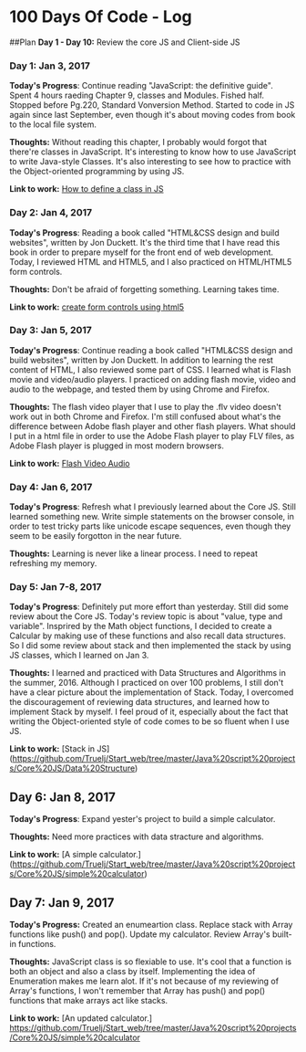 # 100 Days Of Code - Log

##Plan
**Day 1 -  Day 10:** Review the core JS and Client-side JS

### Day 1:  Jan 3, 2017 

**Today's Progress**: Continue reading "JavaScript: the definitive guide". Spent 4 hours raeding Chapter 9, classes and Modules. Fished half. Stopped before Pg.220, Standard Vonversion Method. Started to code in JS again since last September, even though it's about moving codes from book to the local file system. 

**Thoughts:** Without reading this chapter, I probably would forgot that there're classes in JavaScript. It's interesting to know how to use JavaScript to write Java-style Classes. It's also interesting to see how to practice with the Object-oriented programming by using JS. 

**Link to work:** [How to define a class in JS](https://github.com/Truelj/Start_web/tree/master/JavaScript%20study/Javascript-the%20def%20guide/Core%20js/Classes%20and%20Modules)

### Day 2:  Jan 4, 2017

**Today's Progress**: Reading a book called "HTML&CSS design and build websites", written by Jon Duckett. It's the third time that I have read this book in order to prepare myself for the front end of web development. Today, I reviewed HTML and HTML5, and I also practiced on HTML/HTML5 form controls.

**Thoughts:** Don't be afraid of forgetting something. Learning takes time.

**Link to work:** [create form controls using html5](https://github.com/Truelj/Start_web/tree/master/HTMLandCSS/HTML)

### Day 3:  Jan 5, 2017

**Today's Progress**: Continue reading a book called "HTML&CSS design and build websites", written by Jon Duckett. In addition to learning the rest content of HTML, I also reviewed some part of CSS. I learned what is Flash movie and video/audio players. I practiced on adding flash movie, video and audio to the webpage, and tested them by using Chrome and Firefox. 

**Thoughts:** The flash video player that I use to play the .flv video doesn't work out in both Chrome and Firefox. I'm still confused about what's the difference between Adobe flash player and other flash players. What should I put in a html file in order to use the Adobe Flash player to play FLV files, as Adobe Flash player is plugged in most modern browsers.

**Link to work:** [Flash Video Audio](https://github.com/Truelj/Start_web/tree/master/HTMLandCSS/HTML/Flash%20Video%20Audio)

### Day 4:  Jan 6, 2017

**Today's Progress**: Refresh what I previously learned about the Core JS. Still learned something new. Write simple statements on the browser console, in order to test tricky parts like unicode escape sequences, even though they seem to be easily forgotton in the near future.

**Thoughts:** Learning is never like a linear process. I need to repeat refreshing my memory.

### Day 5: Jan 7-8, 2017

**Today's Progress**: Definitely put more effort than yesterday. Still did some review about the Core JS. Today's review topic is about "value, type and variable". Insprired by the Math object functions, I decided to create a Calcular by making use of these functions and also recall data structures. So I did some review about stack and then implemented the stack by using JS classes, which I learned on Jan 3. 

**Thoughts:** I learned and practiced with Data Structures and Algorithms in the summer, 2016. Although I practiced on over 100 problems, I still don't have a clear picture about the implementation of Stack. Today, I overcomed the discouragement of reviewing data structures, and learned how to implement Stack by myself. I feel proud of it, especially about the fact that writing the Object-oriented style of code comes to be so fluent when I use JS. 

**Link to work:** [Stack in JS] (https://github.com/Truelj/Start_web/tree/master/Java%20script%20projects/Core%20JS/Data%20Structure)

## Day 6: Jan 8, 2017

**Today's Progress**: Expand yester's project to build a simple calculator.

**Thoughts:** Need more practices with data stracture and algorithms.

**Link to work:** [A simple calculator.] (https://github.com/Truelj/Start_web/tree/master/Java%20script%20projects/Core%20JS/simple%20calculator)

## Day 7: Jan 9, 2017

**Today's Progress:** Created an enumeartion class. Replace stack with Array functions like push() and pop(). Update my calculator. Review Array's built-in functions.

**Thoughts:** JavaScript class is so flexiable to use. It's cool that a function is both an object and also a class by itself. Implementing the idea of Enumeration makes me learn alot. If it's not because of my reviewing of Array's functions, I won't remember that Array has push() and pop() functions that make arrays act like stacks.

**Link to work:** [An updated calculator.]
https://github.com/Truelj/Start_web/tree/master/Java%20script%20projects/Core%20JS/simple%20calculator
<!--### Day 0: February 30, 2016 (Example 2)
##### (delete me or comment me out)

**Today's Progress**: Fixed CSS, worked on canvas functionality for the app.

**Thoughts**: I really struggled with CSS, but, overall, I feel like I am slowly getting better at it. Canvas is still new for me, but I managed to figure out some basic functionality.

**Link(s) to work**: [Calculator App](http://www.example.com)


### Day 1: June 27, Monday

**Today's Progress**: I've gone through many exercises on FreeCodeCamp.

**Thoughts** I've recently started coding, and it's a great feeling when I finally solve an algorithm challenge after a lot of attempts and hours spent.

**Link(s) to work**  
1. [Find the Longest Word in a String](https://www.freecodecamp.com/challenges/find-the-longest-word-in-a-string)
2. [Title Case a Sentence](https://www.freecodecamp.com/challenges/title-case-a-sentence)
)-->
